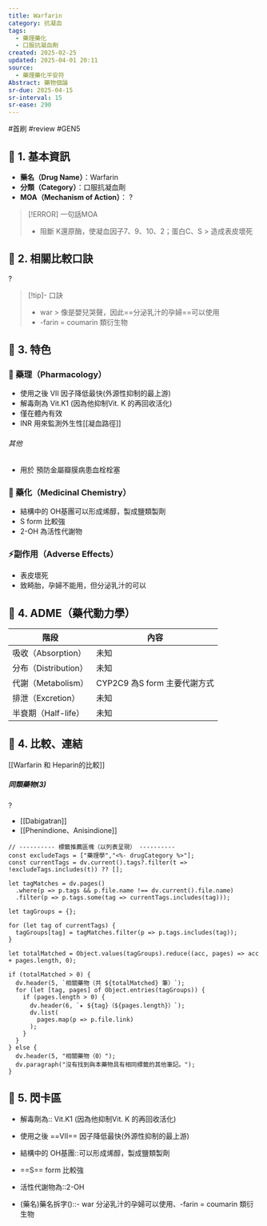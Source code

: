 ```yaml
---
title: Warfarin
category: 抗凝血
tags:
  - 藥理藥化
  - 口服抗凝血劑
created: 2025-02-25
updated: 2025-04-01 20:11
source:
  - 藥理藥化平安符
Abstract: 藥物個論
sr-due: 2025-04-15
sr-interval: 15
sr-ease: 290
---
```

#首刷 #review #GEN5
## 🔹 1. 基本資訊
- **藥名（Drug Name）**：Warfarin
- **分類（Category）**：口服抗凝血劑
- **MOA（Mechanism of Action）**：
?
> [!ERROR] 一句話MOA
> - 阻斷 K還原酶，使凝血因子7、9、10、2；蛋白C、S > 造成表皮壞死
> 


## 🔹 2. 相關比較口訣
?
> [!tip]- 口訣
> - war > 像是嬰兒哭聲，因此==分泌乳汁的孕婦==可以使用
> - -farin = coumarin 類衍生物


## 🔹 3. 特色
### 🧪 藥理（Pharmacology）
- 使用之後 VII 因子降低最快(外源性抑制的最上游)
- 解毒劑為 Vit.K1 (因為他抑制Vit. K 的再回收活化)
- 僅在體內有效
- INR 用來監測外生性[[凝血路徑]]
###### 其他
- 用於 預防金屬瓣膜病患血栓栓塞 
### 🧬 藥化（Medicinal Chemistry）

- 結構中的 OH基團可以形成烯醇，製成鹽類製劑
- S form 比較強
- 2-OH 為活性代謝物

### ⚡副作用（Adverse Effects）
- 表皮壞死
- 致畸胎，孕婦不能用，但分泌乳汁的可以



## 🔹 4. ADME（藥代動力學）
| 階段                   | 內容                    |
| -------------------- | --------------------- |
| 吸收（Absorption）   | 未知                    |
| 分布（Distribution） | 未知                    |
| 代謝（Metabolism）   | CYP2C9 為S form 主要代謝方式 |
| 排泄（Excretion）    | 未知                    |
| 半衰期（Half-life）   | 未知                    |
## 🔹 4. 比較、連結
[[Warfarin 和 Heparin的比較]]



##### 同類藥物(3)
?
- [[Dabigatran]]
- [[Phenindione、Anisindione]]


```dataviewjs
// ---------- 標籤推薦區塊（以列表呈現） ----------
const excludeTags = ["藥理學","<%- drugCategory %>"];
const currentTags = dv.current().tags?.filter(t => !excludeTags.includes(t)) ?? [];

let tagMatches = dv.pages()
  .where(p => p.tags && p.file.name !== dv.current().file.name)
  .filter(p => p.tags.some(tag => currentTags.includes(tag)));

let tagGroups = {};

for (let tag of currentTags) {
  tagGroups[tag] = tagMatches.filter(p => p.tags.includes(tag));
}

let totalMatched = Object.values(tagGroups).reduce((acc, pages) => acc + pages.length, 0);

if (totalMatched > 0) {
  dv.header(5, `相關藥物（共 ${totalMatched} 筆）`);
  for (let [tag, pages] of Object.entries(tagGroups)) {
    if (pages.length > 0) {
      dv.header(6, `▸ ${tag}（${pages.length}）`);
      dv.list(
        pages.map(p => p.file.link)
      );
    }
  }
} else {
  dv.header(5, "相關藥物（0）");
  dv.paragraph("沒有找到與本藥物具有相同標籤的其他筆記。");
}
```



## 🔹 5. 閃卡區
- 解毒劑為:: Vit.K1 (因為他抑制Vit. K 的再回收活化)
- 使用之後 ==VII== 因子降低最快(外源性抑制的最上游)
- 結構中的 OH基團::可以形成烯醇，製成鹽類製劑

- ==S== form 比較強

- 活性代謝物為::2-OH 

- (藥名)藥名拆字()::- war 分泌乳汁的孕婦可以使用、-farin = coumarin 類衍生物
